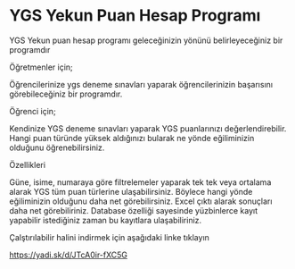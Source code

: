 # YGS Yekun Puan Hesap Programı
YGS Yekun puan hesap programı geleceğinizin yönünü belirleyeceğiniz bir programdır

Öğretmenler için;

Öğrencilerinize ygs deneme sınavları yaparak öğrencilerinizin başarısını görebileceğiniz bir programdır.


Öğrenci için;

Kendinize YGS deneme sınavları yaparak YGS puanlarınızı değerlendirebilir.
Hangi puan türünde yüksek aldığınızı bularak ne yönde eğiliminizin olduğunu öğrenebilirsiniz.


Özellikleri

Güne, isime, numaraya göre filtrelemeler yaparak tek tek veya ortalama alarak YGS tüm puan türlerine ulaşabilirsiniz.
Böylece hangi yönde eğiliminizin olduğunu daha net görebilirsiniz.
Excel çıktı alarak sonuçları daha net görebiliriniz.
Database özelliği sayesinde yüzbinlerce kayıt yapabilir istediğiniz zaman bu kayıtlara ulaşabiliriniz.



Çalştırılabilir halini indirmek için aşağıdaki linke tıklayın

https://yadi.sk/d/JTcA0ir-fXC5G
